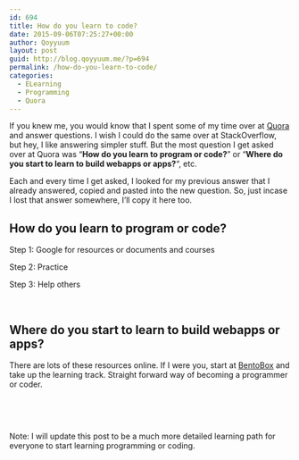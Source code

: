 ```yaml
---
id: 694
title: How do you learn to code?
date: 2015-09-06T07:25:27+00:00
author: Qoyyuum
layout: post
guid: http://blog.qoyyuum.me/?p=694
permalink: /how-do-you-learn-to-code/
categories:
  - ELearning
  - Programming
  - Quora
---
```

If you knew me, you would know that I spent some of my time over at <a href="https://www.quora.com/Abdul-Qoyyuum-Haji-Abdul-Kadir" target="_blank">Quora</a> and answer questions. I wish I could do the same over at StackOverflow, but hey, I like answering simpler stuff. But the most question I get asked over at Quora was &#8220;**How do you learn to program or code?**&#8221; or &#8220;**Where do you start to learn to build webapps or apps?**&#8220;, etc.

Each and every time I get asked, I looked for my previous answer that I already answered, copied and pasted into the new question. So, just incase I lost that answer somewhere, I&#8217;ll copy it here too.

## **How do you learn to program or code?**

Step 1: Google for resources or documents and courses

Step 2: Practice

Step 3: Help others

&nbsp;

## **Where do you start to learn to build webapps or apps?**

There are lots of these resources online. If I were you, start at <a href="http://bentobox.io" target="_blank">BentoBox</a> and take up the learning track. Straight forward way of becoming a programmer or coder.

&nbsp;

&nbsp;

Note: I will update this post to be a much more detailed learning path for everyone to start learning programming or coding.